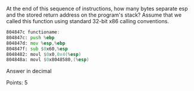 At the end of this sequence of instructions, how many bytes separate esp and the stored return address on the program's stack? Assume that we called this function using standard 32-bit x86 calling conventions.

```asm
804847c functioname:
804847c: push %ebp
804847d: mov %esp,%ebp
804847f: sub $0x60,%esp
8048482: movl $0x0,0x4(%esp)
804848a: movl $0x8048580,(%esp)
```

Answer in decimal

Points: 5
